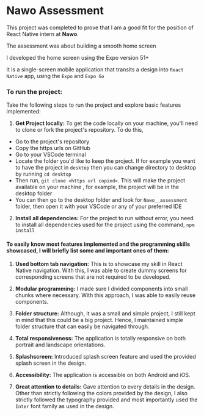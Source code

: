 # Nawo Assessment

This project was completed to prove that I am a good fit for the position of React Native intern at **Nawo**.

The assessment was about building a smooth home screen

I developed the home screen using the Expo version 51+

It is a single-screen mobile application that transits a design into `React Native` app, using the `Expo` and `Expo Go`

### To run the project:

Take the following steps to run the project and explore basic features implemented:

1. **Get Project locally:** To get the code locally on your machine, you'll need to clone or fork the project's repository. To do this,

- Go to the project's repository
- Copy the https urls on GitHub
- Go to your VSCode terminal
- Locate the folder you'd like to keep the project. If for example you want to have the project in `desktop` then you can change directory to desktop by running `cd desktop`
- Then run, `git clone <https url copied>`. This will make the project available on your machine , for example, the project will be in the desktop folder
- You can then go to the desktop folder and look for `Nawo__assessment` folder, then open it with your VSCode or any of your preferred IDE

2. **Install all dependencies:** For the project to run without error, you need to install all dependencies used for the project using the command, `npm install`

#### To easily know most features implemented and the programming skills showcased, I will briefly list some and important ones of them:

1. **Used bottom tab navigation:** This is to showcase my skill in React Native navigation. With this, I was able to create dummy screens for corresponding screens that are not required to be developed.

2. **Modular programming:** I made sure I divided components into small chunks where necessary. With this approach, I was able to easily reuse components.

3. **Folder structure:** Although, it was a small and simple project, I still kept in mind that this could be a big project. Hence, I maintained simple folder structure that can easily be navigated through.

4. **Total responsiveness:** The application is totally responsive on both portrait and landscape orientations.

5. **Splashscreen:** Introduced splash screen feature and used the provided splash screen in the design.

6. **Accessibility:** The application is accessible on both Android and iOS.

7. **Great attention to details:** Gave attention to every details in the design. Other than strictly following the colors provided by the design, I also strictly followed the typography provided and most importantly used the `Inter` font family as used in the design.
